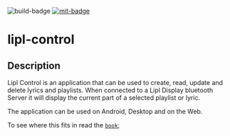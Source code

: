 ![`build-badge`]
[![`mit-badge`]](https://opensource.org/licenses/MIT)

# lipl-control

## Description

Lipl Control is an application that can be used to create, read, update and delete lyrics and playlists. 
When connected to a Lipl Display bluetooth Server it will display the current part of a selected playlist or lyric.

The application can be used on Android, Desktop and on the Web.

To see where this fits in read the [`book`];


[`build-badge`]: https://github.com/paulusminus/lipl-control/actions/workflows/flutter.yml/badge.svg
[`mit-badge`]: https://img.shields.io/badge/License-MIT-yellow.svg
[`book`]: https://paulusminus.github.io/lipl-book/

